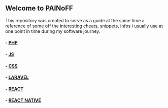 ## Welcome to PAINoFF

This repository was created to serve as a guide at the same time a reference of some off the interesting cheats, snippets, infos i usually use at one point in time during my software journey.


#### - [PHP](/view/php.html)
#### - [JS](/view/js.html)
#### - [CSS](/view/css.html)
#### - [LARAVEL](/view/laravel.html)
#### - [REACT](/view/react.html)
#### - [REACT NATIVE](/view/reactnative.html)




